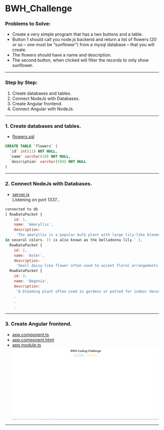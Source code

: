 # BWH_Challenge 

### Problems to Solve:  
* Create a very simple program that has a two buttons and a table.
* Button 1 should call you node.js backend and return a list of flowers (20 or so – one must be “sunflower”) from a mysql database – that you will create.
* The flowers should have a name and description.
* The second button, when clicked will filter  the records to only show sunflower.  

---

### Step by Step:  
1. Create databases and tables.
2. Connect NodeJs with Databases.
3. Create Angular frontend.
4. Connect Angular with NodeJs.

--- 

### 1. Create databases and tables.  
* [flowers.sql](https://github.com/henry226/BWH_Challenge/blob/master/backend/flowers.sql)
```sql
CREATE TABLE `flowers` (
  `id` int(11) NOT NULL,
  `name` varchar(20) NOT NULL,
  `description` varchar(500) NOT NULL
)
```

---

### 2. Connect NodeJs with Databases.
* [server.js](https://github.com/henry226/BWH_Challenge/blob/master/backend/server.js)  
Listening on port 1337...
```javaScript
connected to db
[ RowDataPacket {
    id: 1,
    name: 'Amaryllis',
    description:
     'The amaryllis is a popular bulb plant with large lily-like blooms and long, thick stems. Its fragrant flowers can be found
in several colors. It is also known as the belladonna lily.' },
  RowDataPacket {
    id: 2,
    name: 'Aster',
    description:
     'Small daisy-like flower often used to accent floral arrangements. Asters are typically found in shades of white or light to dark pink. New larger varieties such as the matsumoto aster can also be found in reds, purples and yellows.' },
  RowDataPacket {
    id: 3,
    name: 'Begonia',
    description:
     'A blooming plant often used in gardens or potted for indoor decoration. There are a variety of begonias available, which are appreciated for their brightly colored leaves and flowers.' }
	.
	.
	.
```   

---

### 3. Create Angular frontend.
* [app.component.ts](https://github.com/henry226/BWH_Challenge/blob/master/backend/server.js)  
* [app.component.html](https://github.com/henry226/BWH_Challenge/blob/master/backend/server.js)  
* [app.module.ts](https://github.com/henry226/BWH_Challenge/blob/master/backend/server.js)  
![frontend image](https://github.com/henry226/BWH_Challenge/blob/master/images/Angular_Frontend.png)

---